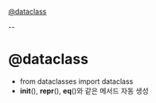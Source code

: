 [@dataclass](https://github.com/2jimoo/wiki-in-my-brain/blob/main/study-log/etc/python.md#dataclass-1)


--
# @dataclass
- from dataclasses import dataclass
-  __init__(), __repr__(), __eq__()와 같은 메서드 자동 생성

